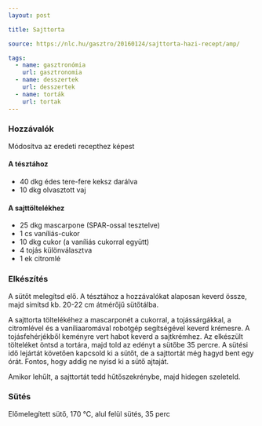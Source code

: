 ```yaml
---
layout: post

title: Sajttorta

source: https://nlc.hu/gasztro/20160124/sajttorta-hazi-recept/amp/

tags:
  - name: gasztronómia
    url: gasztronomia
  - name: desszertek
    url: desszertek
  - name: torták
    url: tortak
---
```


### Hozzávalók
Módosítva az eredeti recepthez képest

#### A tésztához
 - 40 dkg édes tere-fere keksz darálva
 - 10 dkg olvasztott vaj

#### A sajttöltelékhez
 - 25 dkg mascarpone (SPAR-ossal tesztelve)
 - 1 cs vaníliás-cukor
 - 10 dkg cukor (a vaníliás cukorral együtt)
 - 4 tojás különválasztva
 - 1 ek citromlé


### Elkészítés
A sütőt melegítsd elő. A tésztához a hozzávalókat alaposan keverd össze, majd
simítsd kb. 20-22 cm átmérőjű sütőtálba.

A sajttorta töltelékéhez a mascarponét a cukorral, a tojássárgákkal, a
citromlével és a vaníliaaromával robotgép segítségével keverd krémesre. A
tojásfehérjékből keményre vert habot keverd a sajtkrémhez. Az elkészült
tölteléket öntsd a tortára, majd told az edényt a sütőbe 35 percre. A sütési
idő lejártát követően kapcsold ki a sütőt, de a sajttortát még hagyd bent egy
órát. Fontos, hogy addig ne nyisd ki a sütő ajtaját.

Amikor lehűlt, a sajttortát tedd hűtőszekrénybe, majd hidegen szeleteld.


### Sütés
Előmelegített sütő, 170 °C, alul felül sütés, 35 perc
